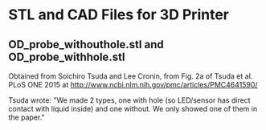 # STL and CAD Files for 3D Printer

## OD_probe_withouthole.stl and OD_probe_withhole.stl

Obtained from Soichiro Tsuda and Lee Cronin, from Fig. 2a of 
Tsuda et al. PLoS ONE 2015 at http://www.ncbi.nlm.nih.gov/pmc/articles/PMC4641590/

Tsuda wrote: "We made 2 types, one with hole (so LED/sensor has direct contact 
with liquid inside) and one without. We only showed one of them in the
paper."
